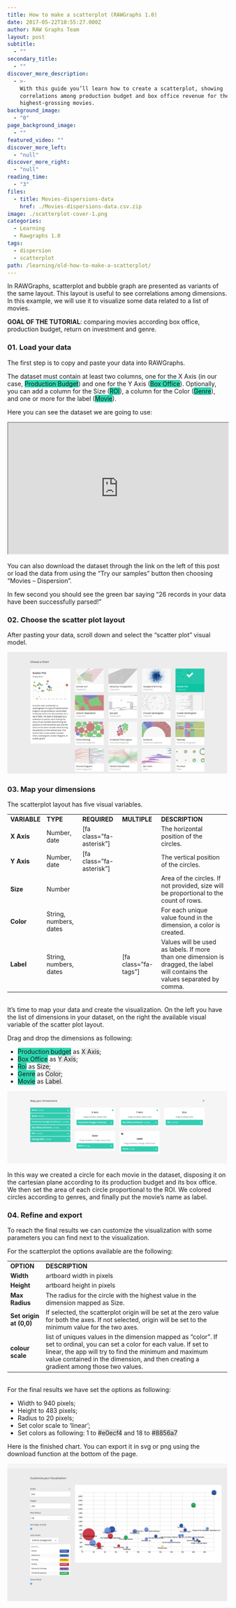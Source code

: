 ```yaml
---
title: How to make a scatterplot (RAWGraphs 1.0)
date: 2017-05-22T10:55:27.000Z
author: RAW Graphs Team
layout: post
subtitle:
  - ""
secondary_title:
  - ""
discover_more_description:
  - >-
    With this guide you’ll learn how to create a scatterplot, showing
    correlations among production budget and box office revenue for the
    highest-grossing movies.
background_image:
  - "0"
page_background_image:
  - ""
featured_video: ""
discover_more_left:
  - "null"
discover_more_right:
  - "null"
reading_time:
  - "3"
files:
  - title: Movies-dispersions-data
    href: ./Movies-dispersions-data.csv.zip
image: ./scatterplot-cover-1.png
categories:
  - Learning
  - Rawgraphs 1.0
tags:
  - dispersion
  - scatterplot
path: /learning/old-how-to-make-a-scatterplot/
---
```


<span style="font-weight: 400;">In RAWGraphs, scatterplot and bubble graph are presented as variants of the same layout. This layout is useful to see correlations among dimensions. In this example, we will use it to visualize some data related to a list of movies.</span>

**GOAL OF THE TUTORIAL**: c<span style="font-weight: 400;">omparing movies according box office, production budget, return on investment and genre.</span>

### 01. Load your data

<span style="font-weight: 400;">The first step is to copy and paste your data into RAWGraphs.</span>

<span style="font-weight: 400;">The dataset must contain at least two columns, one for the X Axis (in our case, <span class="data-dimension" style="background-color: #2dd8b1;">Production Budget</span>) and one for the Y Axis (<span class="data-dimension" style="background-color: #2dd8b1;">Box Office</span>). Optionally, you can add a column for the Size (<span class="data-dimension" style="background-color: #2dd8b1;">ROI</span>), a column for the Color (<span class="data-dimension" style="background-color: #2dd8b1;">Genre</span>), and one or more for the label (<span class="data-dimension" style="background-color: #2dd8b1;">Movie</span>).</span>

Here you can see the dataset we are going to use:

<iframe src="https://docs.google.com/spreadsheets/d/1kYlBkwBYG4vePQuM88ubxv4S2VAuS1wuz9XevUomHdQ/pubhtml?widget=true&amp;headers=false" width="100%" height="300"></iframe>

You can also download the dataset through the link on the left of this post or <span style="font-weight: 400;">load the data from using the “Try our samples” button then choosing “Movies &#8211; Dispersion”.</span>

<span style="font-weight: 400;">In few second you should see the green bar saying “26 records in your data have been successfully parsed!”</span>

### 02. Choose the scatter plot layout

After pasting your data, scroll down and select the “scatter plot” visual model.

![](./scatterplot-selection.png)

### **03. Map your dimensions**

<span style="font-weight: 400;">The scatterplot layout has five visual variables. </span>

<table>
<tbody>
<tr>
<td><strong>VARIABLE</strong></td>
<td><strong>TYPE</strong></td>
<td><strong>REQUIRED</strong></td>
<td><strong>MULTIPLE</strong></td>
<td><strong>DESCRIPTION</strong></td>
</tr>
<tr>
<td><strong>X Axis</strong></td>
<td>Number, date</td>
<td>[fa class=”fa-asterisk”]</td>
<td></td>
<td>The horizontal position of the circles.</td>
</tr>
<tr>
<td><strong>Y Axis</strong></td>
<td><span style="font-weight: 400;">Number, date</span></td>
<td>[fa class=”fa-asterisk”]</td>
<td></td>
<td><span style="font-weight: 400;">The vertical position of the circles.</span></td>
</tr>
<tr>
<td><strong>Size</strong></td>
<td><span style="font-weight: 400;">Number</span></td>
<td></td>
<td></td>
<td><span style="font-weight: 400;">Area of the circles. If not provided, size will be proportional to the count of rows.</span></td>
</tr>
<tr>
<td><strong>Color</strong></td>
<td><span style="font-weight: 400;">String, numbers, dates</span></td>
<td></td>
<td></td>
<td><span style="font-weight: 400;">For each unique value found in the dimension, a color is created.</span></td>
</tr>
<tr>
<td><strong>Label</strong></td>
<td><span style="font-weight: 400;">String, numbers, dates</span></td>
<td></td>
<td>[fa class=”fa-tags”]</td>
<td><span style="font-weight: 400;">Values will be used as labels. If more than one dimension is dragged, the label will contains the values separated by comma.</span></td>
</tr>
</tbody>
</table>

<span style="font-weight: 400;"><br /> It’s time to map your data and create the visualization. On the left you have the list of dimensions in your dataset, on the right the available visual variable of the scatter plot layout. </span>

<span style="font-weight: 400;">Drag and drop the dimensions as following:</span>

- <span class="data-dimension" style="background-color: #2dd8b1;">Production budget</span> as <span class="layout-dimension" style="background-color: #e6e6e6;">X Axis</span>;</span>
- <span class="data-dimension" style="background-color: #2dd8b1;">Box Office</span> as <span class="layout-dimension" style="background-color: #e6e6e6;">Y Axis</span>;</span>
- <span class="data-dimension" style="background-color: #2dd8b1;">Roi</span> as <span class="layout-dimension" style="background-color: #e6e6e6;">Size</span>;</span>
- <span class="data-dimension" style="background-color: #2dd8b1;">Genre</span> as <span class="layout-dimension" style="background-color: #e6e6e6;">Color</span>;</span>
- <span class="data-dimension" style="background-color: #2dd8b1;">Movie</span> as <span class="layout-dimension" style="background-color: #e6e6e6;">Label</span>.</span>

![](./scatterplot-mapping.png)

<span style="font-weight: 400;">In this way we created a circle for each movie in the dataset, disposing it on the cartesian plane according to its production budget and its box office. We then set the area of each circle proportional to the ROI. We colored circles according to genres, and finally put the movie’s name as label.</span>

### 04. Refine and export

<span style="font-weight: 400;">To reach the final results we can customize the visualization with some parameters you can find next to the visualization. </span>

<span style="font-weight: 400;">For the scatterplot the options available are the following:</span>

<table>
<tbody>
<tr>
<td><strong>OPTION</strong></td>
<td><strong>DESCRIPTION</strong></td>
</tr>
<tr>
<td><strong>Width</strong></td>
<td><span style="font-weight: 400;">artboard width in pixels</span></td>
</tr>
<tr>
<td><strong>Height</strong></td>
<td><span style="font-weight: 400;">artboard height in pixels</span></td>
</tr>
<tr>
<td><strong>Max Radius</strong></td>
<td><span style="font-weight: 400;">The radius for the circle with the highest value in the dimension mapped as Size.</span></td>
</tr>
<tr>
<td><strong>Set origin at (0,0)</strong></td>
<td><span style="font-weight: 400;">If selected, the scatterplot origin will be set at the zero value for both the axes. If not selected, origin will be set to the minimum value for the two axes.</span></td>
</tr>
<tr>
<td><strong>colour scale</strong></td>
<td><span style="font-weight: 400;">list of uniques values in the dimension mapped as “color”. If set to ordinal, you can set a color for each value. If set to linear, the app will try to find the minimum and maximum value contained in the dimension, and then creating a gradient among those two values.</span></td>
</tr>
</tbody>
</table>

<span style="font-weight: 400;"><br /> For the final results we have set the options as following:</span>

- <span style="font-weight: 400;">Width to 940 pixels;</span>
- <span style="font-weight: 400;">Height to 483 pixels;</span>
- <span style="font-weight: 400;">Radius to 20 pixels;</span>
- <span style="font-weight: 400;">Set color scale to ‘linear’;</span>
- <span style="font-weight: 400;">Set colors as following: </span><span style="font-weight: 400;">1 to <span class="layout-dimension" style="background-color: #e6e6e6;">#e0ecf4</span> and </span><span style="font-weight: 400;">18 to <span class="layout-dimension" style="background-color: #e6e6e6;">#8856a7</span></span>

<span style="font-weight: 400;">Here is the finished chart. You can export it in svg or png using the download function at the bottom of the page.</span>

![](./scatterplot-options.png)
